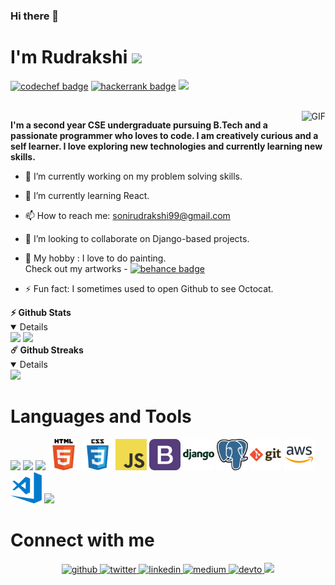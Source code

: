 ### Hi there 👋
 
 # I'm Rudrakshi <img src="https://media.tenor.com/images/dde00ef959f44dc5279786fc7f20fe5b/tenor.gif" width="50" >

 
[![codechef badge](https://img.shields.io/badge/rudrakshi99-30302f?style=flat&logo=codechef)](https://www.codechef.com/users/rudrakshi99)
[![hackerrank badge](https://img.shields.io/badge/sonirudrakshi99-30302f?style=flat&logo=hackerrank)](https://www.hackerrank.com/sonirudrakshi99)
![](https://visitor-badge.glitch.me/badge?page_id=rudrakshi99.rudrakshi99)  

</br>
<img align="right" alt="GIF" src="https://thumbs.gfycat.com/HugeYellowGoldfinch-size_restricted.gif" />

**I'm a second year CSE undergraduate pursuing B.Tech and a passionate programmer who loves to code. I am creatively curious and a self learner. I love exploring new technologies and currently learning new skills.**


- 🔭 I’m currently working on my problem solving skills.
- 🌱 I’m currently learning React.
- 📫 How to reach me: sonirudrakshi99@gmail.com
- :handshake: I’m looking to collaborate on Django-based projects.

- 🎨 My hobby : I love to do painting. <br>Check out my artworks - [![behance badge](https://img.shields.io/badge/rudrakshisoni-30302f?style=flat&logo=behance)](https://www.behance.net/rudrakshisoni)
- ⚡ Fun fact: I sometimes used to open Github to see Octocat.

<summary><b>⚡ Github Stats</b></summary>
<details open>
<img height="180em" src="https://github-readme-stats.vercel.app/api?username=rudrakshi99&show_icons=true&hide_border=true&&count_private=true&include_all_commits=true" />
<img height="180em" src="https://github-readme-stats.vercel.app/api/top-langs/?username=rudrakshi99&exclude_repo=KNN-Image-Classification&show_icons=true&hide_border=true&layout=compact&langs_count=8"/>
  </details>

<summary><b>☄️ Github Streaks</b></summary>
<details open>
<img height="180em" src="https://github-readme-streak-stats.herokuapp.com/?user=rudrakshi99&hide_border=true" />
</details>


# Languages and Tools

<img src="https://upload.wikimedia.org/wikipedia/commons/1/18/ISO_C%2B%2B_Logo.svg"  height="50px"> <img src="https://cdn.iconscout.com/icon/free/png-512/c-programming-569564.png"  height="50px"> <img src="https://www.python.org/static/opengraph-icon-200x200.png"  height="50px">
<img src="https://raw.githubusercontent.com/github/explore/80688e429a7d4ef2fca1e82350fe8e3517d3494d/topics/html/html.png"  height="50px"> <img src="https://raw.githubusercontent.com/github/explore/80688e429a7d4ef2fca1e82350fe8e3517d3494d/topics/css/css.png"  height="50px"> <img src="https://raw.githubusercontent.com/github/explore/80688e429a7d4ef2fca1e82350fe8e3517d3494d/topics/javascript/javascript.png"  height="50px"> <img src="https://raw.githubusercontent.com/github/explore/80688e429a7d4ef2fca1e82350fe8e3517d3494d/topics/bootstrap/bootstrap.png"  height="50px"> 
<img src="https://raw.githubusercontent.com/github/explore/80688e429a7d4ef2fca1e82350fe8e3517d3494d/topics/django/django.png"  height="50px">
<img src="https://raw.githubusercontent.com/github/explore/80688e429a7d4ef2fca1e82350fe8e3517d3494d/topics/postgresql/postgresql.png"  height="50px">
<img src="https://raw.githubusercontent.com/github/explore/80688e429a7d4ef2fca1e82350fe8e3517d3494d/topics/git/git.png"  height="50px">
<img src="https://raw.githubusercontent.com/github/explore/80688e429a7d4ef2fca1e82350fe8e3517d3494d/topics/aws/aws.png"  height="50px">
<img src="https://raw.githubusercontent.com/github/explore/80688e429a7d4ef2fca1e82350fe8e3517d3494d/topics/visual-studio-code/visual-studio-code.png"  height="50px">
<img src="https://avatars3.githubusercontent.com/u/684879?s=400&v=4"  height="50px">

# Connect with me

<p align="center">
<a href="https://github.com/rudrakshi99" target="_blank">
<img src=https://img.shields.io/badge/github-%2324292e.svg?&style=for-the-badge&logo=github&logoColor=white alt=github style="margin-bottom: 5px;" />
</a>
<a href="https://twitter.com/Rudrakshi09" target="_blank">
<img src=https://img.shields.io/badge/twitter-%2300acee.svg?&style=for-the-badge&logo=twitter&logoColor=white alt=twitter style="margin-bottom: 5px;" />
</a>
<a href="https://www.linkedin.com/in/rudrakshi-soni-403031195/" target="_blank">
<img src=https://img.shields.io/badge/linkedin-%231E77B5.svg?&style=for-the-badge&logo=linkedin&logoColor=white alt=linkedin style="margin-bottom: 5px;" />
</a>
<a href="https://medium.com/@sonirudrakshi99" target="_blank">
<img src=https://img.shields.io/badge/medium-%23292929.svg?&style=for-the-badge&logo=medium&logoColor=white alt=medium style="margin-bottom: 5px;" />
</a>   
 <a href="https://dev.to/rudrakshi99" target="_blank">
<img src=https://img.shields.io/badge/dev.to-%2308090A.svg?&style=for-the-badge&logo=dev.to&logoColor=white alt=devto style="margin-bottom: 5px;" />
</a>
 <a href="https://stackoverflow.com/users/12773738/rudrakshi?tab=profile" target="_blank">
<img src="https://img.shields.io/badge/-Stack%20overflow-FE7A16?style=for-the-badge&logo=stack-overflow&logoColor=white"/>
</a>  
</p> 
